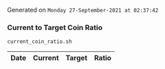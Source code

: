 Generated on `Monday 27-September-2021 at 02:37:42`

### Current to Target Coin Ratio
`current_coin_ratio.sh`

Date|Current|Target|Ratio
---|---|---|---
